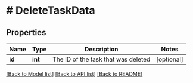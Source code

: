 # # DeleteTaskData

## Properties

Name | Type | Description | Notes
------------ | ------------- | ------------- | -------------
**id** | **int** | The ID of the task that was deleted | [optional]

[[Back to Model list]](../../README.md#models) [[Back to API list]](../../README.md#endpoints) [[Back to README]](../../README.md)
